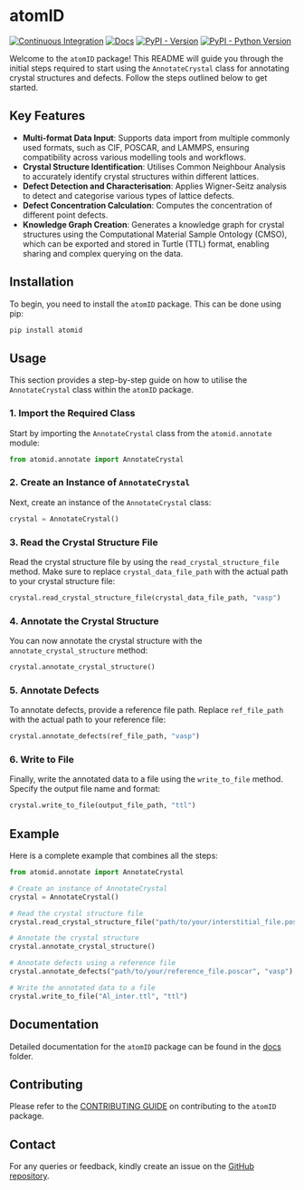 # atomID

[![Continuous Integration](https://github.com/Materials-Data-Science-and-Informatics/atomID/actions/workflows/ci.yml/badge.svg)](https://github.com/Materials-Data-Science-and-Informatics/atomID/actions/workflows/ci.yml)
[![Docs](https://github.com/Materials-Data-Science-and-Informatics/atomID/actions/workflows/docs.yml/badge.svg)](https://github.com/Materials-Data-Science-and-Informatics/atomID/actions/workflows/docs.yml)
[![PyPI - Version](https://img.shields.io/pypi/v/atomid)](https://pypi.org/project/atomID/)
[![PyPI - Python Version](https://img.shields.io/pypi/pyversions/atomid)](https://img.shields.io/pypi/v/atomid)

Welcome to the `atomID` package! This README will guide you through the initial steps required to start using the `AnnotateCrystal` class for annotating crystal structures and defects. Follow the steps outlined below to get started.

## Key Features

- **Multi-format Data Input**: Supports data import from multiple commonly used formats, such as CIF, POSCAR, and LAMMPS, ensuring compatibility across various modelling tools and workflows.
- **Crystal Structure Identification**: Utilises Common Neighbour Analysis to accurately identify crystal structures within different lattices.
- **Defect Detection and Characterisation**: Applies Wigner-Seitz analysis to detect and categorise various types of lattice defects.
- **Defect Concentration Calculation**: Computes the concentration of different point defects.
- **Knowledge Graph Creation**: Generates a knowledge graph for crystal structures using the Computational Material Sample Ontology (CMSO), which can be exported and stored in Turtle (TTL) format, enabling sharing and complex querying on the data.

## Installation

To begin, you need to install the `atomID` package. This can be done using pip:

```bash
pip install atomid
```

## Usage

This section provides a step-by-step guide on how to utilise the `AnnotateCrystal` class within the `atomID` package.

### 1. Import the Required Class

Start by importing the `AnnotateCrystal` class from the `atomid.annotate` module:

```python
from atomid.annotate import AnnotateCrystal
```

### 2. Create an Instance of `AnnotateCrystal`

Next, create an instance of the `AnnotateCrystal` class:

```python
crystal = AnnotateCrystal()
```

### 3. Read the Crystal Structure File

Read the crystal structure file by using the `read_crystal_structure_file` method. Make sure to replace `crystal_data_file_path` with the actual path to your crystal structure file:

```python
crystal.read_crystal_structure_file(crystal_data_file_path, "vasp")
```

### 4. Annotate the Crystal Structure

You can now annotate the crystal structure with the `annotate_crystal_structure` method:

```python
crystal.annotate_crystal_structure()
```

### 5. Annotate Defects

To annotate defects, provide a reference file path. Replace `ref_file_path` with the actual path to your reference file:

```python
crystal.annotate_defects(ref_file_path, "vasp")
```

### 6. Write to File

Finally, write the annotated data to a file using the `write_to_file` method. Specify the output file name and format:

```python
crystal.write_to_file(output_file_path, "ttl")
```

## Example

Here is a complete example that combines all the steps:

```python
from atomid.annotate import AnnotateCrystal

# Create an instance of AnnotateCrystal
crystal = AnnotateCrystal()

# Read the crystal structure file
crystal.read_crystal_structure_file("path/to/your/interstitial_file.poscar", "vasp")

# Annotate the crystal structure
crystal.annotate_crystal_structure()

# Annotate defects using a reference file
crystal.annotate_defects("path/to/your/reference_file.poscar", "vasp")

# Write the annotated data to a file
crystal.write_to_file("Al_inter.ttl", "ttl")
```

## Documentation

Detailed documentation for the `atomID` package can be found in the [docs](https://github.com/Materials-Data-Science-and-Informatics/atomID/tree/main/docs) folder.

## Contributing

Please refer to the [CONTRIBUTING GUIDE](https://github.com/Materials-Data-Science-and-Informatics/atomID/blob/main/docs/contributing.md) on contributing to the `atomID` package.

## Contact

For any queries or feedback, kindly create an issue on the [GitHub repository](https://github.com/Materials-Data-Science-and-Informatics/atomID).

